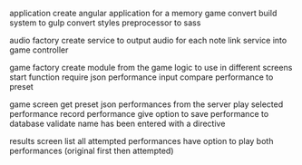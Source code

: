 application
	create angular application for a memory game
	convert build system to gulp
	convert styles preprocessor to sass

audio factory
	create service to output audio for each note
	link service into game controller

game factory
	create module from the game logic to use in different screens
	start function require json performance input
	compare performance to preset

game screen	
	get preset json performances from the server
	play selected performance
	record performance
	give option to save performance to database
	validate name has been entered with a directive

results screen
	list all attempted performances
	have option to play both performances (original first then attempted)